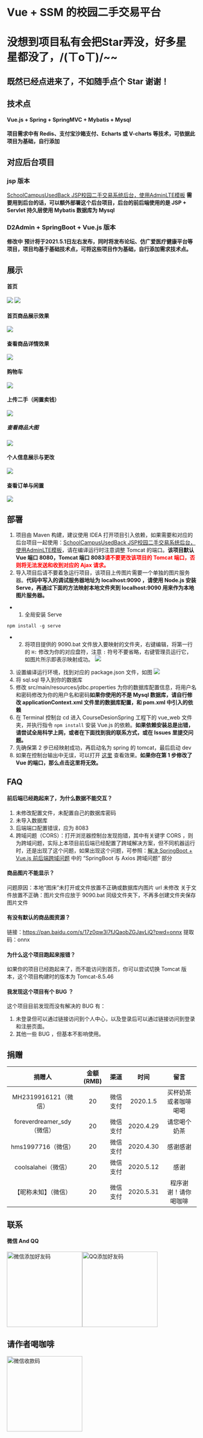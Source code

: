 # Vue + SSM 的校园二手交易平台
# 没想到项目私有会把Star弄没，好多星星都没了，/(ㄒoㄒ)/~~
## 既然已经点进来了，不如随手点个 Star 谢谢！
## 技术点
#### Vue.js + Spring + SpringMVC + Mybatis + Mysql
**项目需求中有 Redis、支付宝沙箱支付、Echarts 或 V-charts 等技术，可依据此项目为基础，自行添加**
## 对应后台项目
### jsp 版本
[SchoolCampusUsedBack JSP校园二手交易系统后台，使用AdminLTE模板](https://github.com/jdassd/SchoolCampusUsedBack)
**需要用到后台的话，可以额外部署这个后台项目，后台的前后端使用的是 JSP + Servlet 持久层使用 Mybatis 数据库为 Mysql**
### D2Admin + SpringBoot + Vue.js 版本
**修改中**
**预计将于2021.5.1日左右发布，同时将发布论坛、仿广爱医疗健康平台等项目，项目均基于基础技术点，可将这些项目作为基础，自行添加需求技术点。**
## 展示
#### 首页
![](https://github.com/jdassd/imgRepository/blob/master/TIM%E6%88%AA%E5%9B%BE20191220203515.png)
![](https://github.com/jdassd/imgRepository/blob/master/TIM%E6%88%AA%E5%9B%BE20191220203535.png)
#### 首页商品展示效果
![](https://github.com/jdassd/imgRepository/blob/master/TIM%E6%88%AA%E5%9B%BE20191220203553.png)
#### 查看商品详情效果
![](https://github.com/jdassd/imgRepository/blob/master/TIM%E6%88%AA%E5%9B%BE20191220203608.png)
#### 购物车
![](https://github.com/jdassd/imgRepository/blob/master/TIM%E6%88%AA%E5%9B%BE20191220203637.png)
#### 上传二手（闲置卖钱）
![](https://github.com/jdassd/imgRepository/blob/master/TIM%E6%88%AA%E5%9B%BE20191220203720.png)
##### 查看商品大图
![](https://github.com/jdassd/imgRepository/blob/master/InkedTIM%E6%88%AA%E5%9B%BE20191220203831_LI.jpg)
#### 个人信息展示与更改
![](https://github.com/jdassd/imgRepository/blob/master/TIM%E6%88%AA%E5%9B%BE20191220203750.png)
#### 查看订单与闲置
![](https://github.com/jdassd/imgRepository/blob/master/TIM%E6%88%AA%E5%9B%BE20191220203919.png)
## 部署
1. 项目由 Maven 构建，建议使用 IDEA 打开项目引入依赖，如果需要和对应的后台项目一起使用：[SchoolCampusUsedBack JSP校园二手交易系统后台，使用AdminLTE模板](https://github.com/jdassd/SchoolCampusUsedBack)，请在编译运行时注意调整 Tomcat 的端口。**该项目默认 Vue 端口 8080，Tomcat 端口 8083<font color="red">请不要更改该项目的 Tomcat 端口，否则将无法发送和收到对应的 Ajax 请求。</font>**
2. 导入项目后请不要着急运行项目，该项目上传图片需要一个单独的图片服务器。**代码中写入的调试服务器地址为 localhost:9090 ，请使用 Node.js 安装 Serve，再通过下面的方法映射本地文件夹到 localhost:9090 用来作为本地图片服务器。**
- 1. 全局安装 Serve
```
npm install -g serve
```
- 2. 将项目提供的 9090.bat 文件放入要映射的文件夹，右键编辑，将第一行的 ``` H: ``` 修改为你的对应盘符，注意 ``` : ``` 符号不要省略，右键管理员运行它，如图片所示即表示映射成功。
![](https://github.com/jdassd/imgRepository/blob/master/TIM%E6%88%AA%E5%9B%BE20191220210632.png)
3. 设置编译运行环境，找到对应的 package.json 文件，如图
![](https://github.com/jdassd/imgRepository/blob/master/TIM%E6%88%AA%E5%9B%BE20191220211011.png)
4. 将 sql.sql 导入到你的数据库
5. 修改 src/main/resources/jdbc.properties 为你的数据库配置信息，将用户名和密码修改为你的用户名和密码**如果你使用的不是 Mysql 数据库，请自行修改 applicationContext.xml 文件里的数据库配置，和 pom.xml 中引入的依赖**
6. 在 Terminal 控制台 cd 进入 CourseDesionSpring 工程下的 vue_web 文件夹，并执行指令 ``` npm install ``` 安装 Vue.js 的依赖。**如果依赖安装总是出错，请尝试全局科学上网，或者在下面找到我的联系方式，或在 Issues 里提交问题。**
7. 先确保第 2 步已经映射成功，再启动名为 spring 的 tomcat，最后启动 dev
8. 如果在控制台输出中无误，可以打开 [这里](http://localhost:8080) 查看效果。**如果你在第 1 步修改了 Vue 的端口，那么点击这里将无效。**
## FAQ
#### 前后端已经跑起来了，为什么数据不能交互？
1. 未修改配置文件，未配置自己的数据库密码
2. 未导入数据库
3. 后端端口配置错误，应为 8083
4. 跨域问题（CORS）：打开浏览器控制台发现抱错，其中有关键字 CORS ，则为跨域问题，实际上本项目前后端已经配置了跨域解决方案，但不同机器运行时，还是出现了这个问题，如果出现这个问题，可参照：[解决 SpringBoot + Vue.js 前后端跨域问题](https://www.ymjhnb.top/archives/vuejs%E4%BD%BF%E7%94%A8%E7%AC%94%E8%AE%B0#springboot-%E4%B8%8E-axios-%E8%B7%A8%E5%9F%9F%E9%97%AE%E9%A2%98) 中的 “SpringBoot 与 Axios 跨域问题” 部分
#### 商品图片不能显示？
问题原因：本地“图床”未打开或文件放置不正确或数据库内图片 url 未修改
关于文件放置不正确：图片文件应放于 9090.bat 同级文件夹下，不再多创建文件夹保存图片文件
#### 有没有默认的商品图资源？
链接：https://pan.baidu.com/s/17z0qw3l7fJQaobZGJavLiQ?pwd=onnx 
提取码：onnx 
#### 为什么这个项目跑起来报错？
如果你的项目已经跑起来了，而不能访问到首页，你可以尝试切换 Tomcat 版本，这个项目构建时的版本为 Tomcat-8.5.46
#### 我发现这个项目有个 BUG ？
这个项目目前发现而没有解决的 BUG 有：
1. 未登录但可以通过链接访问到个人中心，以及登录后可以通过链接访问到登录和注册页面。
2. 其他一些 BUG ，但基本不影响使用。
## 捐赠
|捐赠人|金额(RMB)|渠道|时间|留言|
|:-:|:-:|:-:|:-:|:-:|
|MH2319916121（微信）|20|微信支付|2020.1.5|买杯奶茶或者咖啡喝喝|
|foreverdreamer_sdy（微信）|20|微信支付|2020.4.29|请您喝个奶茶|
|hms1997716（微信）|20|微信支付|2020.4.30|感谢感谢|
|coolsalahei（微信）|20|微信支付|2020.5.12|感谢|
|【昵称未知】（微信）|20|微信支付|2020.5.31|程序谢谢！请你喝咖啡|

## 联系 
#### 微信 And QQ
<img src="https://github.com/jdassd/imgRepository/blob/master/%E6%B7%BB%E5%8A%A0%E5%BE%AE%E4%BF%A1%E5%A5%BD%E5%8F%8B%E7%A0%81.jpg" width="200" hegiht="200" alt="微信添加好友码" /><img src="https://github.com/jdassd/imgRepository/blob/master/%E6%B7%BB%E5%8A%A0QQ%E5%A5%BD%E5%8F%8B%E7%A0%81.jpg" width="200" hegiht="200" alt="QQ添加好友码" />



## 请作者喝咖啡
<img src="https://github.com/jdassd/imgRepository/blob/master/%E5%BE%AE%E4%BF%A1%E6%94%B6%E6%AC%BE%E7%A0%81.jpg" width="200" hegiht="200" align=center alt="微信收款码"/>
